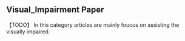 ## Visual_Impairment Paper ##

【TODO】 In this category articles are mainly foucus on assisting the visually impaired.




    

